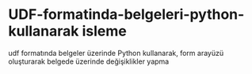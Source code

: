 # UDF-formatinda-belgeleri-python-kullanarak isleme
udf formatında belgeler üzerinde Python kullanarak,  form arayüzü oluşturarak belgede üzerinde değişiklikler yapma 
